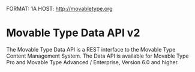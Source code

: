 FORMAT: 1A
HOST: http://movabletype.org

# Movable Type Data API v2
The Movable Type Data API is a REST interface to the Movable Type Content Management System.
The Data API is available for Movable Type Pro and Movable Type Advanced / Enterprise, Version 6.0 and higher.


